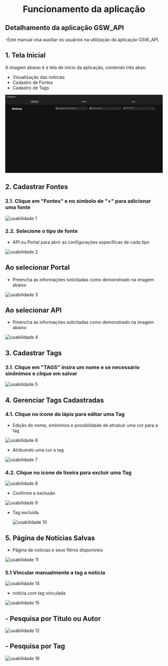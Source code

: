 # <p align="center"> Funcionamento da aplicação  

## Detalhamento da aplicação GSW_API

-Este manual visa auxiliar os usuários na utilização da aplicação GSW_API.

## 1. Tela Inicial  

A imagem abaixo é a tela de início da aplicação, contendo três abas:  

- Visualização das notícias
- Cadastro de Fontes
- Cadastro de Tags
  
![Tela Inicial](IMAGENS/001.TELA-INICIAL-GSW.jpg)

## 2. Cadastrar Fontes  

### 2.1. Clique em "Fontes" e no símbolo de "+" para adicionar uma fonte  

![usabilidade 1](https://github.com/user-attachments/assets/47e156be-9da7-451a-81fa-9ff02bf97e32)  

### 2.2. Selecione o tipo de fonte  
- API ou Portal para abrir as configurações específicas de cada tipo
    
![usabilidade 2](https://github.com/user-attachments/assets/991138f0-ff8c-4d8d-89aa-bd4d917c76e6)  

## Ao selecionar Portal  
- Preencha as informações solicitadas como demonstrado na imagem abaixo

![usabilidade 3](https://github.com/user-attachments/assets/b76cc47f-e50e-4080-8a20-f1fdd26638ca)  

## Ao selecionar API  
- Preencha as informações solicitadas como demonstrado na imagem abaixo
  
![usabilidade 4](https://github.com/user-attachments/assets/164954f9-a936-4afc-a154-b5807a0814d5)


## 3. Cadastrar Tags  

### 3.1. Clique em "TAGS" insira um nome e se necessário sinônimos e clique em salvar  

![usabilidade 5](https://github.com/user-attachments/assets/6dda4b2f-6899-48a4-8feb-659a35509ade)


## 4. Gerenciar Tags Cadastradas  

### 4.1. Clique no icone do lápis para editar uma Tag  
- Edição do nome, sinônimos e possibilidade de atrubuir uma cor para a tag

![usabilidade 6](https://github.com/user-attachments/assets/250c050f-a275-46ce-926f-fd7b5a7c65f8)

- Atribuindo uma cor a tag
  

![usabilidade 7](https://github.com/user-attachments/assets/9833e66d-52d9-4428-a7f4-f2f7c37eac88)  

### 4.2. Clique no icone de lixeira para excluir uma Tag  

![usabilidade 8](https://github.com/user-attachments/assets/7e04b42f-6ea4-4406-94d3-9d62eaa2b401)  

- Confirme a exclusão
  
![usabilidade 9](https://github.com/user-attachments/assets/4979155e-60e7-4c40-aeaa-0522517e1172)  

- Tag excluida

  ![usabilidade 10](https://github.com/user-attachments/assets/2eb16c62-c279-48b0-a97f-028d7fbe11c2)

  

## 5. Página de Notícias Salvas  
- Página de notícias e seus filtros disponíveis

![usabilidade 11](https://github.com/user-attachments/assets/06b3d3f9-bba3-4994-b956-ab20b4502c23)  

### 5.1 Vincular manualmente a tag a noticia  

![usabilidade 14](https://github.com/user-attachments/assets/9a1efef9-ac31-46ce-99e3-01de66b1d09d)  

- notícia com tag vinculada

  
![usabilidade 15](https://github.com/user-attachments/assets/f753be17-553e-4fa1-9f69-3c72a2a692fa)

## - Pesquisa por Título ou Autor


![usabilidade 12](https://github.com/user-attachments/assets/2ef943f4-c722-4726-85f2-578a2acb7197)  

## - Pesquisa por Tag  

![usabilidade 16](https://github.com/user-attachments/assets/b19d12e7-be65-4978-b554-c3b5b4c5985c)
    
